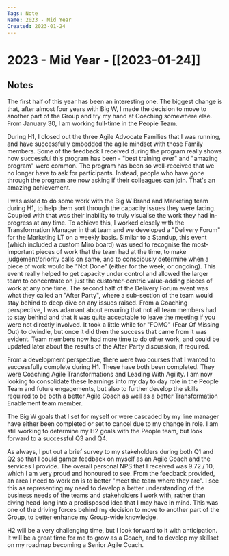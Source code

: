 ```yaml
---
Tags: Note
Name: 2023 - Mid Year
Created: 2023-01-24
---
```

# 2023 - Mid Year - [[2023-01-24]]
## Notes
The first half of this year has been an interesting one. The biggest change is that, after almost four years with Big W, I made the decision to move to another part of the Group and try my hand at Coaching somewhere else. From January 30, I am working full-time in the People Team.

During H1, I closed out the three Agile Advocate Families that I was running, and have successfully embedded the agile mindset with those Family members. Some of the feedback I received during the program really shows how successful this program has been - "best training ever" and "amazing program" were common. The program has been so well-received that we no longer have to ask for participants. Instead, people who have gone through the program are now asking if their colleagues can join. That's an amazing achievement.

I was asked to do some work with the Big W Brand and Marketing team during H1, to help them sort through the capacity issues they were facing. Coupled with that was their inability to truly visualise the work they had in-progress at any time.  To achieve this, I worked closely with the Transformation Manager in that team and we developed a "Delivery Forum" for the Marketing LT on a weekly basis. Similar to a Standup, this event (which included a custom Miro board) was used to recognise the most-important pieces of work that the team had at the time, to make judgement/priority calls on same, and to consciously determine when a piece of work would be "Not Done" (either for the week, or ongoing). This event really helped to get capacity under control and allowed the larger team to concentrate on just the customer-centric value-adding pieces of work at any one time. The second half of the Delivery Forum event was what they called an "After Party", where a sub-section of the team would stay behind to deep dive on any issues raised. From a Coaching perspective, I was adamant about ensuring that not all team members had to stay behind and that it was quite acceptable to leave the meeting if you were not directly involved. It took a little while for "FOMO" (Fear Of Missing Out) to dwindle, but once it did then the success that came from it was evident. Team members now had more time to do other work, and could be updated later about the results of the After Party discussion, if required.

From a development perspective, there were two courses that I wanted to successfully complete during H1. These have both been completed. They were Coaching Agile Transformations and Leading With Agility. I am now looking to consolidate these learnings into my day to day role in the People Team and future engagements, but also to further develop the skills required to be both a better Agile Coach as well as a better Transformation Enablement team member.

The Big W goals that I set for myself or were cascaded by my line manager have either been completed or set to cancel due to my change in role. I am still working to determine my H2 goals with the People team, but look forward to a successful Q3 and Q4.

As always, I put out a brief survey to my stakeholders during both Q1 and Q2 so that I could garner feedback on myself as an Agile Coach and the services I provide. The overall personal NPS that I received was 9.72 / 10, which I am very proud and honoured to see. From the feedback provided, an area I need to work on is to better "meet the team where they are". I see this as representing my need to develop a better understanding of the business needs of the teams and stakeholders I work with, rather than diving head-long into a predisposed idea that I may have in mind. This was one of the driving forces behind my decision to move to another part of the Group, to better enhance my Group-wide knowledge.

H2 will be a very challenging time, but I look forward to it with anticipation. It will be a great time for me to grow as a Coach, and to develop my skillset on my roadmap becoming a Senior Agile Coach.